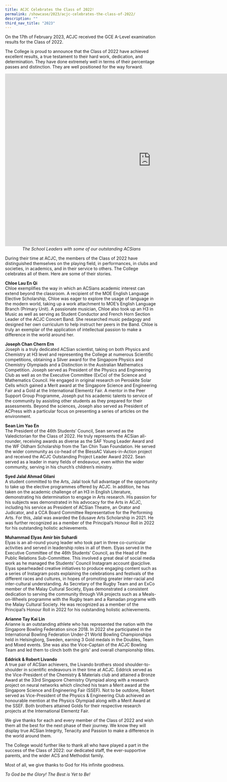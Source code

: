 ```yaml
---
title: ACJC Celebrates the Class of 2022!
permalink: /showcase/2023/acjc-celebrates-the-class-of-2022/
description: ""
third_nav_title: "2023"
---
```

On the 17th of February 2023, ACJC received the GCE A-Level examination results for the Class of 2022.  

  

The College is proud to announce that the Class of 2022 have achieved excellent results, a true testament to their hard work, dedication, and determination. They have done extremely well in terms of their percentage passes and distinction. They are well positioned for the way forward.

<iframe src="https://docs.google.com/presentation/d/e/2PACX-1vSbrHcp6S9xFJE-VUXXoeBMA67d4soNh8qxMViyQ_hVrq4RCii_CcEhgAyK5_Qc7o_cDnOlAWMM7_vB/embed?start=false&amp;loop=false&amp;delayms=3000" frameborder="0" width="960" height="569" allowfullscreen="true"></iframe>
<figcaption style="text-align:center;"><em>The School Leaders with some of our outstanding ACSians</em></figcaption>

During their time at ACJC, the members of the Class of 2022 have distinguished themselves on the playing field, in performances, in clubs and societies, in academics, and in their service to others. The College celebrates all of them. Here are some of their stories.

  

**Chloe Lau En Qi** <br>
Chloe exemplifies the way in which an ACSians academic interest can extend beyond the classroom. A recipient of the MOE English Language Elective Scholarship, Chloe was eager to explore the usage of language in the modern world, taking up a work attachment to MOE’s English Language Branch (Primary Unit). A passionate musician, Chloe also took up an H3 in Music as well as serving as Student Conductor and French Horn Section Leader of the ACJC Concert Band. She researched music pedagogy and designed her own curriculum to help instruct her peers in the Band. Chloe is truly an exemplar of the application of intellectual passion to make a difference in the world around her.

**Joseph Chan Chern Ern**<br>
Joseph is a truly dedicated ACSian scientist, taking on both Physics and Chemistry at H3 level and representing the College at numerous Scientific competitions, obtaining a Silver award for the Singapore Physics and Chemistry Olympiads and a Distinction in the Australian Mathematics Competition. Joseph served as President of the Physics and Engineering Club as well as on the Executive Committee (ExCo) of the Science and Mathematics Council. He engaged in original research on Peroskite Solar Cells which gained a Merit award at the Singapore Science and Engineering Fair and a Gold at the International Elementz Fair. A mentor in the Peer Support Group Programme, Joseph put his academic talents to service of the community by assisting other students as they prepared for their assessments. Beyond the sciences, Joseph also served as President of ACPress with a particular focus on presenting a series of articles on the environment.

**Sean Lim Yao En**<br>
The President of the 46th Students’ Council, Sean served as the Valedictorian for the Class of 2022. He truly represents the ACSian all-rounder, receiving awards as diverse as the SAF Young Leader Award and the WF Oldham Scholarship from the Tan Chin Tuan Foundation. He served the wider community as co-head of the BlessAC Values-in-Action project and received the ACJC Outstanding Project Leader Award 2022. Sean served as a leader in many fields of endeavour, even within the wider community, serving in his church’s children’s ministry.

**Syed Jalal Ahmad Gilani**<br>
A student committed to the Arts, Jalal took full advantage of the opportunity to take up the elective programmes offered by ACJC. In addition, he has taken on the academic challenge of an H3 in English Literature, demonstrating his determination to engage in Arts research. His passion for his subjects was demonstrated in his advocacy for the Arts in ACJC, including his service as President of ACSian Theatre, an Orator and Judicator, and a CCA Board Committee Representative for the Performing Arts. For this, Jalal was awarded the Edusave Arts Scholarship in 2021. He was further recognized as a member of the Principal’s Honour Roll in 2022 for his outstanding holistic achievements.

**Muhammad Elyas Amir bin Suhardi**<br>
Elyas is an all-round young leader who took part in three co-curricular activities and served in leadership roles in all of them. Elyas served in the Executive Committee of the 46th Students’ Council, as the Head of the Public Relations Sub-Committee. This involved a great deal of social media work as he managed the Students’ Council Instagram account @acjclive. Elyas spearheaded creative initiatives to produce engaging content such as a series of Instagram posts explaining the celebrations and festivals of the different races and cultures, in hopes of promoting greater inter-racial and inter-cultural understanding. As Secretary of the Rugby Team and an ExCo member of the Malay Cultural Society, Elyas demonstrated a consistent dedication to serving the community through VIA projects such as a Meals-on-Wheels programme with the Rugby team and a Ramadan programe with the Malay Cultural Society. He was recognized as a member of the Principal’s Honour Roll in 2022 for his outstanding holistic achievements.

**Arianne Tay Kai Lin**<br>
Arianne is an outstanding athlete who has represented the nation with the Singapore Bowling Federation since 2018. In 2022 she participated in the International Bowling Federation Under-21 World Bowling Championships held in Helsingborg, Sweden, earning 3 Gold medals in the Doubles, Team and Mixed events. She was also the Vice-Captain of the ACJC Bowling Team and led them to clinch both the girls' and overall championship titles.

**Eddrick &amp; Robert Livando**<br>
A true pair of ACSian achievers, the Livando brothers stood shoulder-to-shoulder in scientific endeavours in their time at ACJC. Eddrick served as the Vice-President of the Chemistry &amp; Materials club and attained a Bronze Award at the 33rd Singapore Chemistry Olympiad along with a research project on neural networks which clinched his team a Merit award at the Singapore Science and Engineering Fair (SSEF). Not to be outdone, Robert served as Vice-President of the Physics &amp; Engineering Club achieved an honourable mention at the Physics Olympiad along with a Merit Award at the SSEF. Both brothers attained Golds for their respective research projects at the International Elementz Fair.

  

We give thanks for each and every member of the Class of 2022 and wish them all the best for the next phase of their journey. We know they will display true ACSian Integrity, Tenacity and Passion to make a difference in the world around them.

  

The College would further like to thank all who have played a part in the success of the Class of 2022: our dedicated staff, the ever-supportive parents, and the wider ACS and Methodist family.

  

Most of all, we give thanks to God for His infinite goodness.

  

_To God be the Glory! The Best is Yet to Be!_